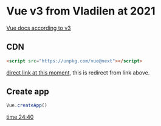 # Vue v3 from Vladilen at 2021

[Vue docs according to v3](https://v3.vuejs.org/guide/installation.html)

## CDN

```html
<script src="https://unpkg.com/vue@next"></script>
```

[direct link at this moment](https://unpkg.com/vue@3.0.5/dist/vue.global.js), this is redirect from link above.

## Create app

```js
Vue.createApp()
```



[time 24:40](https://www.youtube.com/watch?v=p059z-0JTFg&t=1480s)

